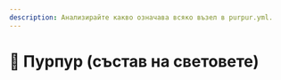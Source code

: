 ```yaml
---
description: Анализирайте какво означава всяко възел в purpur.yml.
---
```


# 🦑 Пурпур (състав на световете)
